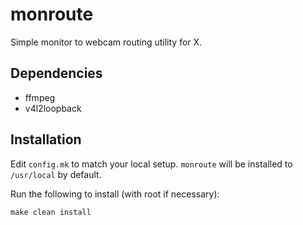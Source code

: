 # monroute

Simple monitor to webcam routing utility for X.

## Dependencies

*   ffmpeg
*   v4l2loopback

## Installation

Edit `config.mk` to match your local setup.
`monroute` will be installed to `/usr/local` by default.

Run the following to install (with root if necessary):

    make clean install
